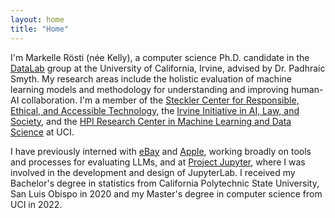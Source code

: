 ```yaml
---
layout: home
title: "Home"
---
```


I'm Markelle Rösti (née Kelly), a computer science Ph.D. candidate in the <a href="https://www.ics.uci.edu/~smyth/research_group.html">DataLab</a> group at the University of California, Irvine, advised by Dr. Padhraic Smyth. My research areas include the holistic evaluation of machine learning models and methodology for understanding and improving human-AI collaboration. I'm a member of the <a href="https://create.ics.uci.edu/">Steckler Center for Responsible, Ethical, and Accessible Technology</a>, the <a href="https://ucinoyce.org/">Irvine Initiative in AI, Law, and Society</a>, and the <a href="https://hpi.ics.uci.edu/">HPI Research Center in Machine Learning and Data Science</a> at UCI.

I have previously interned with <a href="https://www.ebay.com/">eBay</a> and <a href="https://www.apple.com">Apple</a>, working broadly on tools and processes for evaluating LLMs, and at <a href="https://jupyter.org/">Project Jupyter</a>, where I was involved in the development and design of JupyterLab. I received my Bachelor's degree in statistics from California Polytechnic State University, San Luis Obispo in 2020 and my Master's degree in computer science from UCI in 2022.